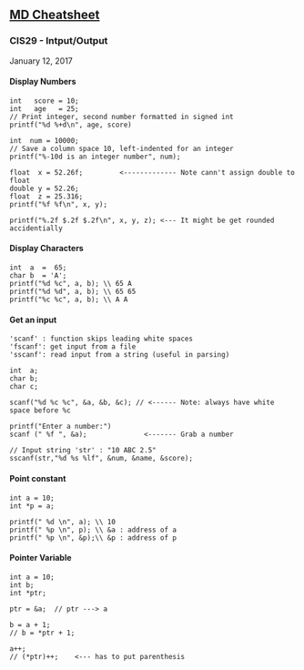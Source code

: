 [MD Cheatsheet](https://github.com/adam-p/markdown-here/wiki/Markdown-Cheatsheet)
---
### CIS29 - Intput/Output
January 12, 2017

#### Display Numbers
````
int   score = 10;
int   age   = 25;
// Print integer, second number formatted in signed int
printf("%d %+d\n", age, score)
 
int  num = 10000;
// Save a column space 10, left-indented for an integer
printf("%-10d is an integer number", num);

float  x = 52.26f;         <------------- Note cann't assign double to float
double y = 52.26;
float  z = 25.316;
printf("%f %f\n", x, y);

printf("%.2f $.2f $.2f\n", x, y, z); <--- It might be get rounded accidentially
````

#### Display Characters
```
int  a  =  65;
char b  = 'A';
printf("%d %c", a, b); \\ 65 A
printf("%d %d", a, b); \\ 65 65
printf("%c %c", a, b); \\ A A
```

#### Get an input
````
'scanf' : function skips leading white spaces
'fscanf': get input from a file
'sscanf': read input from a string (useful in parsing)

int  a;
char b;
char c;

scanf("%d %c %c", &a, &b, &c); // <------ Note: always have white space before %c

printf("Enter a number:")
scanf (" %f ", &a);              <------- Grab a number

// Input string 'str' : "10 ABC 2.5"
sscanf(str,"%d %s %lf", &num, &name, &score);
````
#### Point constant
```
int a = 10;
int *p = a;

printf(" %d \n", a); \\ 10
printf(" %p \n", p); \\ &a : address of a
printf(" %p \n", &p);\\ &p : address of p
```

#### Pointer Variable
```
int a = 10;
int b;
int *ptr;

ptr = &a;  // ptr ---> a

b = a + 1;
// b = *ptr + 1;

a++;
// (*ptr)++;    <--- has to put parenthesis

```
